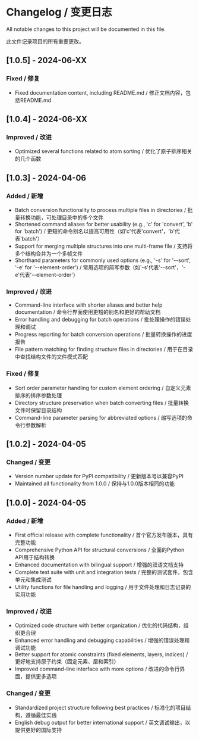 # Changelog / 变更日志

All notable changes to this project will be documented in this file.

此文件记录项目的所有重要更改。

## [1.0.5] - 2024-06-XX

### Fixed / 修复
- Fixed documentation content, including README.md / 修正文档内容，包括README.md

## [1.0.4] - 2024-06-XX

### Improved / 改进
- Optimized several functions related to atom sorting / 优化了原子排序相关的几个函数

## [1.0.3] - 2024-04-06

### Added / 新增
- Batch conversion functionality to process multiple files in directories / 批量转换功能，可处理目录中的多个文件
- Shortened command aliases for better usability (e.g., 'c' for 'convert', 'b' for 'batch') / 更短的命令别名以提高可用性（如'c'代表'convert'，'b'代表'batch'）
- Support for merging multiple structures into one multi-frame file / 支持将多个结构合并为一个多帧文件
- Shorthand parameters for commonly used options (e.g., '-s' for '--sort', '-e' for '--element-order') / 常用选项的简写参数（如'-s'代表'--sort'，'-e'代表'--element-order'）

### Improved / 改进
- Command-line interface with shorter aliases and better help documentation / 命令行界面使用更短的别名和更好的帮助文档
- Error handling and debugging for batch operations / 批处理操作的错误处理和调试
- Progress reporting for batch conversion operations / 批量转换操作的进度报告
- File pattern matching for finding structure files in directories / 用于在目录中查找结构文件的文件模式匹配

### Fixed / 修复
- Sort order parameter handling for custom element ordering / 自定义元素排序的排序参数处理
- Directory structure preservation when batch converting files / 批量转换文件时保留目录结构
- Command-line parameter parsing for abbreviated options / 缩写选项的命令行参数解析

## [1.0.2] - 2024-04-05

### Changed / 变更
- Version number update for PyPI compatibility / 更新版本号以兼容PyPI
- Maintained all functionality from 1.0.0 / 保持与1.0.0版本相同的功能

## [1.0.0] - 2024-04-05

### Added / 新增
- First official release with complete functionality / 首个官方发布版本，具有完整功能
- Comprehensive Python API for structural conversions / 全面的Python API用于结构转换
- Enhanced documentation with bilingual support / 增强的双语文档支持
- Complete test suite with unit and integration tests / 完整的测试套件，包含单元和集成测试
- Utility functions for file handling and logging / 用于文件处理和日志记录的实用功能

### Improved / 改进
- Optimized code structure with better organization / 优化的代码结构，组织更合理
- Enhanced error handling and debugging capabilities / 增强的错误处理和调试功能
- Better support for atomic constraints (fixed elements, layers, indices) / 更好地支持原子约束（固定元素、层和索引）
- Improved command-line interface with more options / 改进的命令行界面，提供更多选项

### Changed / 变更
- Standardized project structure following best practices / 标准化的项目结构，遵循最佳实践
- English debug output for better international support / 英文调试输出，以提供更好的国际支持
